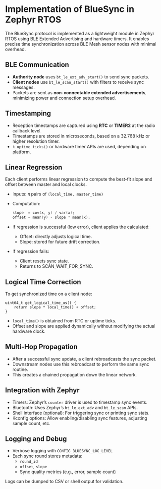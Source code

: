 # Implementation of BlueSync in Zephyr RTOS

The BlueSync protocol is implemented as a lightweight module in Zephyr RTOS using BLE Extended Advertising and hardware timers. It enables precise time synchronization across BLE Mesh sensor nodes with minimal overhead.

## BLE Communication

- **Authority node** uses `bt_le_ext_adv_start()` to send sync packets.
- **Client nodes** use `bt_le_scan_start()` with filters to receive sync messages.
- Packets are sent as **non-connectable extended advertisements**, minimizing power and connection setup overhead.

## Timestamping

- Reception timestamps are captured using **RTC** or **TIMER2** at the radio callback level.
- Timestamps are stored in microseconds, based on a 32.768 kHz or higher resolution timer.
- `k_uptime_ticks()` or hardware timer APIs are used, depending on platform.

## Linear Regression

Each client performs linear regression to compute the best-fit slope and offset between master and local clocks.

- Inputs: `N` pairs of `(local_time, master_time)`
- Computation:

  ```c
  slope  = cov(x, y) / var(x);
  offset = mean(y) - slope * mean(x);

- If regression is successful (low error), client applies the calculated:
  - Offset: directly adjusts logical time.
  - Slope: stored for future drift correction.
- If regression fails:
  - Client resets sync state.
  - Returns to SCAN_WAIT_FOR_SYNC.

## Logical Time Correction
To get synchronized time on a client node:
```
uint64_t get_logical_time_us() {
    return slope * local_time() + offset;
}
```
- `local_time()` is obtained from RTC or uptime ticks.
- Offset and slope are applied dynamically without modifying the actual hardware clock.

## Multi-Hop Propagation
- After a successful sync update, a client rebroadcasts the sync packet.
- Downstream nodes use this rebroadcast to perform the same sync routine.
- This creates a chained propagation down the linear network.

## Integration with Zephyr
- Timers: Zephyr’s `counter` driver is used to timestamp sync events.
- Bluetooth: Uses Zephyr’s `bt_le_ext_adv` and `bt_le_scan` APIs.
- Shell interface (optional): For triggering sync or printing sync stats.
- Kconfig options: Allow enabling/disabling sync features, adjusting sample count, etc.

## Logging and Debug
- Verbose logging with `CONFIG_BLUESYNC_LOG_LEVEL`
- Each sync round stores metadata:
  - `round_id`
  - `offset`, `slope`
  - Sync quality metrics (e.g., error, sample count)

Logs can be dumped to CSV or shell output for validation.